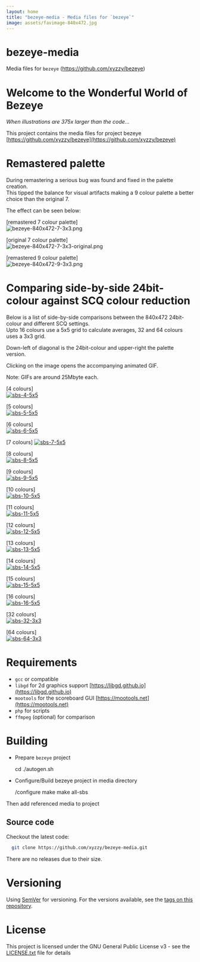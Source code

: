 ```yaml
---
layout: home
title: "bezeye-media - Media files for `bezeye`"
image: assets/favimage-840x472.jpg
---
```


# bezeye-media

Media files for `bezeye` (https://github.com/xyzzy/bezeye)

# Welcome to the Wonderful World of Bezeye

*When illustrations are 375x larger than the code...*

This project contains the media files for project bezeye [https://github.com/xyzzy/bezeye](https://github.com/xyzzy/bezeye)

# Remastered palette

During remastering a serious bug was found and fixed in the palette creation.  
This tipped the balance for visual artifacts making a 9 colour palette a better choice than the original 7.

The effect can be seen below:

\[remastered 7 colour palette\]  
![bezeye-840x472-7-3x3.png](assets/bezeye-840x472-7-3x3.png)

\[original 7 colour palette\]  
![bezeye-840x472-7-3x3-original.png](assets/bezeye-840x472-7-3x3-original.png)

\[remastered 9 colour palette\]  
![bezeye-840x472-9-3x3.png](assets/bezeye-840x472-9-3x3.png)

# Comparing side-by-side 24bit-colour against SCQ colour reduction

Below is a list of side-by-side comparisons between the 840x472 24bit-colour and different SCQ settings.  
Upto 16 colours use a 5x5 grid to calculate averages, 32 and 64 colours uses a 3x3 grid.

Down-left of diagonal is the 24bit-colour and upper-right the palette version.

Clicking on the image opens the accompanying animated GIF.

Note: GIFs are around 25Mbyte each.

\[4 colours\]  
[![sbs-4-5x5](sbs-840x472-4-5x5.png)](sbs-840x472-4-5x5.gif)

\[5 colours\]  
[![sbs-5-5x5](sbs-840x472-5-5x5.png)](sbs-840x472-5-5x5.gif)

\[6 colours\]  
[![sbs-6-5x5](sbs-840x472-6-5x5.png)](sbs-840x472-6-5x5.gif)

\[7 colours\]
[![sbs-7-5x5](sbs-840x472-7-5x5.png)](sbs-840x472-7-5x5.gif)

\[8 colours\]  
[![sbs-8-5x5](sbs-840x472-8-5x5.png)](sbs-840x472-8-5x5.gif)

\[9 colours\]  
[![sbs-9-5x5](sbs-840x472-9-5x5.png)](sbs-840x472-9-5x5.gif)

\[10 colours\]  
[![sbs-10-5x5](sbs-840x472-10-5x5.png)](sbs-840x472-10-5x5.gif)

\[11 colours\]  
[![sbs-11-5x5](sbs-840x472-11-5x5.png)](sbs-840x472-11-5x5.gif)

\[12 colours\]  
[![sbs-12-5x5](sbs-840x472-12-5x5.png)](sbs-840x472-12-5x5.gif)

\[13 colours\]  
[![sbs-13-5x5](sbs-840x472-13-5x5.png)](sbs-840x472-13-5x5.gif)

\[14 colours\]  
[![sbs-14-5x5](sbs-840x472-14-5x5.png)](sbs-840x472-14-5x5.gif)

\[15 colours\]  
[![sbs-15-5x5](sbs-840x472-15-5x5.png)](sbs-840x472-15-5x5.gif)

\[16 colours\]  
[![sbs-16-5x5](sbs-840x472-16-5x5.png)](sbs-840x472-16-5x5.gif)

\[32 colours\]  
[![sbs-32-3x3](sbs-840x472-32-3x3.png)](sbs-840x472-32-3x3.gif)

\[64 colours\]  
[![sbs-64-3x3](sbs-840x472-64-3x3.png)](sbs-840x472-64-3x3.gif)

# Requirements

* `gcc` or compatible
* `libgd` for 2d graphics support [https://libgd.github.io](https://libgd.github.io)
* `mootools` for the scoreboard GUI [https://mootools.net](https://mootools.net)
* `php` for scripts
* `ffmpeg` (optional) for comparison

# Building

- Prepare `bezeye` project

    cd <pathToBezeye>
    ./autogen.sh

- Configure/Build bezeye project in media directory

    <pathToBezeye>/configure
    make
    make all-sbs

Then add referenced media to project

## Source code

Checkout the latest code:

```sh
  git clone https://github.com/xyzzy/bezeye-media.git
```

There are no releases due to their size.

# Versioning

Using [SemVer](http://semver.org/) for versioning. For the versions available, see the [tags on this repository](https://github.com/xyzzy/bezeye-media/tags).

# License

This project is licensed under the GNU General Public License v3 - see the [LICENSE.txt](LICENSE.txt) file for details
